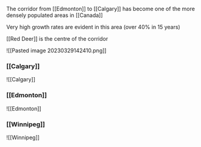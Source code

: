 The corridor from [[Edmonton]] to [[Calgary]] has become one of the more densely populated areas in [[Canada]]

Very high growth rates are evident in this area (over 40% in 15 years)

[[Red Deer]] is the centre of the corridor

![[Pasted image 20230329142410.png]]

### [[Calgary]]
![[Calgary]]

### [[Edmonton]]
![[Edmonton]]

### [[Winnipeg]]
![[Winnipeg]]
